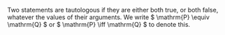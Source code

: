 Two statements are tautologous if they are either both true, or both
false, whatever the values of their arguments. We write
$ \mathrm{P} \equiv \mathrm{Q} $ or $ \mathrm{P} \iff \mathrm{Q} $ to
denote this.
